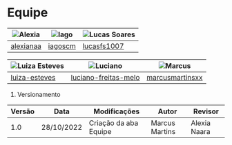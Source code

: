 # Equipe

| ![Alexia](https://avatars.githubusercontent.com/u/61877198?v=4) | ![Iago](https://github.com/iagoscm.png) | ![Lucas Soares](https://github.com/lucasfs1007.png) |
| --------------------------------------------------------------- | --------------------------------------- | --------------------------------------------------- |
| [alexianaa](https://github.com/alexianaa)                       | [iagoscm](https://github.com/iagoscm)   | [lucasfs1007](https://github.com/lucasfs1007)       |

| ![Luiza Esteves](https://avatars.githubusercontent.com/u/69515514?v=4) | ![Luciano](https://avatars.githubusercontent.com/u/88516249?v=4) | ![Marcus](https://avatars.githubusercontent.com/u/89209017?v=4) |
| ---------------------------------------------------------------------- | ---------------------------------------------------------------- | --------------------------------------------------------------- |
| [luiza-esteves](https://github.com/luiza-esteves)                      | [luciano-freitas-melo](https://github.com/luciano-freitas-melo)  | [marcusmartinsxx](https://github.com/marcusmartinsxx)           |

1. Versionamento

| Versão | Data       | Modificações          | Autor          | Revisor      |
| ------ | ---------- | --------------------- | -------------- | ------------ |
| 1.0    | 28/10/2022 | Criação da aba Equipe | Marcus Martins | Alexia Naara |

